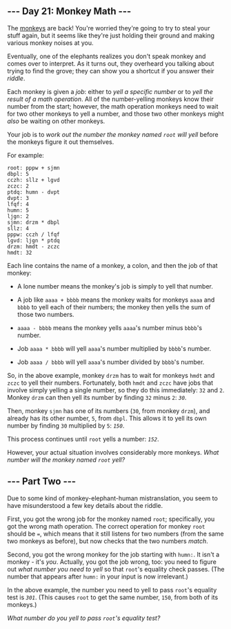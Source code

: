## --- Day 21: Monkey Math --- ##

The [monkeys](11) are back! You're worried they're going to try to
steal your stuff again, but it seems like they're just holding their
ground and making various monkey noises at you.

Eventually, one of the elephants realizes you don't speak monkey and
comes over to interpret. As it turns out, they overheard you talking
about trying to find the grove; they can show you a shortcut if you
answer their *riddle*.

Each monkey is given a *job*: either to *yell a specific number* or to
*yell the result of a math operation*. All of the number-yelling
monkeys know their number from the start; however, the math operation
monkeys need to wait for two other monkeys to yell a number, and those
two other monkeys might *also* be waiting on other monkeys.

Your job is to *work out the number the monkey named `root` will yell*
before the monkeys figure it out themselves.

For example:

    root: pppw + sjmn
    dbpl: 5
    cczh: sllz + lgvd
    zczc: 2
    ptdq: humn - dvpt
    dvpt: 3
    lfqf: 4
    humn: 5
    ljgn: 2
    sjmn: drzm * dbpl
    sllz: 4
    pppw: cczh / lfqf
    lgvd: ljgn * ptdq
    drzm: hmdt - zczc
    hmdt: 32

Each line contains the name of a monkey, a colon, and then the job of
that monkey:

  * A lone number means the monkey's job is simply to yell that number.

  * A job like `aaaa + bbbb` means the monkey waits for monkeys `aaaa`
    and `bbbb` to yell each of their numbers; the monkey then yells the
    sum of those two numbers.

  * `aaaa - bbbb` means the monkey yells `aaaa`'s number minus `bbbb`'s
    number.

  * Job `aaaa * bbbb` will yell `aaaa`'s number multiplied by `bbbb`'s
    number.

  * Job `aaaa / bbbb` will yell `aaaa`'s number divided by `bbbb`'s
    number.

So, in the above example, monkey `drzm` has to wait for monkeys `hmdt`
and `zczc` to yell their numbers. Fortunately, both `hmdt` and `zczc`
have jobs that involve simply yelling a single number, so they do this
immediately: `32` and `2`. Monkey `drzm` can then yell its number by
finding `32` minus `2`: *`30`*.

Then, monkey `sjmn` has one of its numbers (`30`, from monkey `drzm`),
and already has its other number, `5`, from `dbpl`. This allows it to
yell its own number by finding `30` multiplied by `5`: *`150`*.

This process continues until `root` yells a number: *`152`*.

However, your actual situation involves considerably more monkeys. *What
number will the monkey named `root` yell?*

## --- Part Two --- ##

Due to some kind of monkey-elephant-human mistranslation, you seem to
have misunderstood a few key details about the riddle.

First, you got the wrong job for the monkey named `root`; specifically,
you got the wrong math operation. The correct operation for monkey `root`
should be `=`, which means that it still listens for two numbers (from
the same two monkeys as before), but now checks that the two numbers *match*.

Second, you got the wrong monkey for the job starting with `humn:`. It
isn't a monkey - it's *you*. Actually, you got the job wrong, too: you
need to figure out *what number you need to yell* so that `root`'s
equality check passes. (The number that appears after `humn:` in your
input is now irrelevant.)

In the above example, the number you need to yell to pass `root`'s
equality test is *`301`*. (This causes `root` to get the same number, `150`,
from both of its monkeys.)

*What number do you yell to pass `root`'s equality test?*
